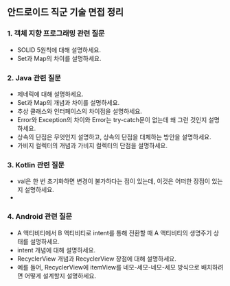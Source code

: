 ## 안드로이드 직군 기술 면접 정리


### 1. 객체 지향 프로그래밍 관련 질문


- SOLID 5원칙에 대해 설명하세요.
- Set과 Map의 차이를 설명하세요.


### 2. Java 관련 질문


- 제네릭에 대해 설명하세요.
- Set과 Map의 개념과 차이를 설명하세요.
- 추상 클래스와 인터페이스의 차이점을 설명하세요.
- Error와 Exception의 차이와 Error는 try-catch문이 없는데 왜 그런 것인지 설명하세요.
- 상속의 단점은 무엇인지 설명하고, 상속의 단점을 대체하는 방안을 설명하세요.
- 가비지 컬렉터의 개념과 가비지 컬렉터의 단점을 설명하세요.


### 3. Kotlin 관련 질문


- val은 한 번 초기화하면 변경이 불가하다는 점이 있는데, 이것은 어떠한 장점이 있는지 설명하세요.
- 


### 4. Android 관련 질문


- A 액티비티에서 B 액티비티로 intent를 통해 전환할 때 A 액티비티의 생명주기 상태를 설명하세요.
- intent 개념에 대해 설명하세요.
- RecyclerView 개념과 RecyclerView 장점에 대해 설명하세요.
- 예를 들어, RecyclerView에 itemView를 네모-세모-네모-세모 방식으로 배치하려면 어떻게 설계할지 설명하세요.
